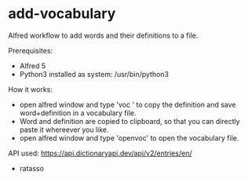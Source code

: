# add-vocabulary
Alfred workflow to add words and their definitions to a file.

Prerequisites:
  - Alfred 5
  - Python3 installed as system: /usr/bin/python3

How it works:
  - open alfred window and type 'voc <word>' to copy the definition and save word+definition in a vocabulary file.
  - Word and definition are copied to clipboard, so that you can directly paste it whereever you like.
  - open alfred window and type 'openvoc' to open the vocabulary file.
  
 API used: 
    https://api.dictionaryapi.dev/api/v2/entries/en/
  
 - ratasso
